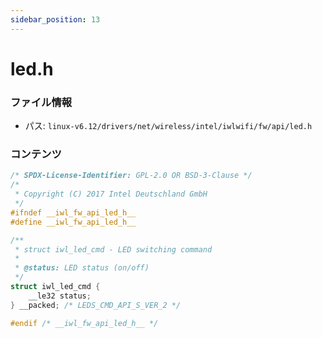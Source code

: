 ```yaml
---
sidebar_position: 13
---
```

# led.h

### ファイル情報

- パス: `linux-v6.12/drivers/net/wireless/intel/iwlwifi/fw/api/led.h`

### コンテンツ

```h
/* SPDX-License-Identifier: GPL-2.0 OR BSD-3-Clause */
/*
 * Copyright (C) 2017 Intel Deutschland GmbH
 */
#ifndef __iwl_fw_api_led_h__
#define __iwl_fw_api_led_h__

/**
 * struct iwl_led_cmd - LED switching command
 *
 * @status: LED status (on/off)
 */
struct iwl_led_cmd {
	__le32 status;
} __packed; /* LEDS_CMD_API_S_VER_2 */

#endif /* __iwl_fw_api_led_h__ */

```
